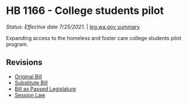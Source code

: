 # HB 1166 - College students pilot
*Status: Effective date 7/25/2021.* | [leg.wa.gov summary](https://app.leg.wa.gov/billsummary?BillNumber=1166&Year=2021)

Expanding access to the homeless and foster care college students pilot program.

## Revisions
* [Original Bill](1/)
* [Substitute Bill](S/)
* [Bill as Passed Legislature](S.PL/)
* [Session Law](S.SL/)